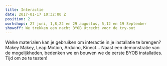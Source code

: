 ```yaml
---
title: Interactie
date: 2017-01-17 10:32:00 Z
position: 2
workshops: 27 juni, 1,8,22 en 29 augustus, 5,12 en 19 September
showoff: We trekken een nacht BYOB Utrecht voor de try-out
---
```


Welke materialen kan je gebruiken om interactie in je installatie te brengen?Makey Makey, Leap Motion, Arduino, Kinect… Naast een demonstratie van de mogelijkheden, bedenken we en bouwen we de eerste BYOB installaties. Tijd om ze te testen!
